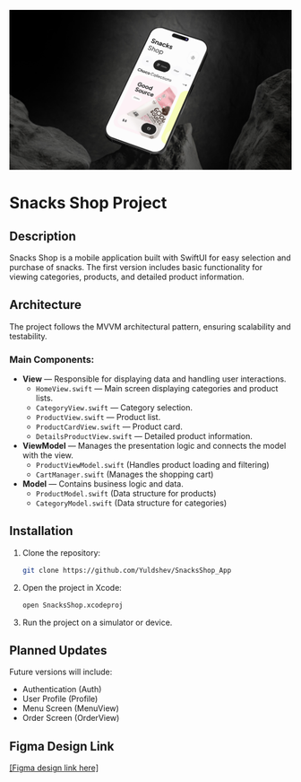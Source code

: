 ![Cover](cover.jpg)

# Snacks Shop Project

## Description
Snacks Shop is a mobile application built with SwiftUI for easy selection and purchase of snacks. The first version includes basic functionality for viewing categories, products, and detailed product information.

## Architecture
The project follows the MVVM architectural pattern, ensuring scalability and testability.

### Main Components:
- **View** — Responsible for displaying data and handling user interactions.
  - `HomeView.swift` — Main screen displaying categories and product lists.
  - `CategoryView.swift` — Category selection.
  - `ProductView.swift` — Product list.
  - `ProductCardView.swift` — Product card.
  - `DetailsProductView.swift` — Detailed product information.
- **ViewModel** — Manages the presentation logic and connects the model with the view.
  - `ProductViewModel.swift` (Handles product loading and filtering)
  - `CartManager.swift` (Manages the shopping cart)
- **Model** — Contains business logic and data.
  - `ProductModel.swift` (Data structure for products)
  - `CategoryModel.swift` (Data structure for categories)

## Installation
1. Clone the repository:
   ```sh
   git clone https://github.com/Yuldshev/SnacksShop_App
   ```
2. Open the project in Xcode:
   ```sh
   open SnacksShop.xcodeproj
   ```
3. Run the project on a simulator or device.

## Planned Updates
Future versions will include:
- Authentication (Auth)
- User Profile (Profile)
- Menu Screen (MenuView)
- Order Screen (OrderView)

## Figma Design Link
[[Figma design link here]](https://www.figma.com/design/VJ1VvY3D8ytTvdsEjnXSOH/SnachShop?node-id=67-421&t=oBN2wGTzxIqj1GbV-1)

